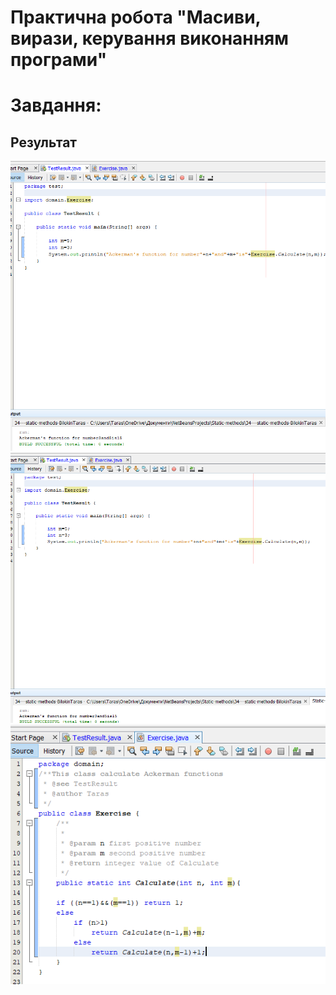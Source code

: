 # Практична робота "Масиви, вирази, керування виконанням програми"
# Завдання:

## Результат 
<img src="https://raw.githubusercontent.com/ppc-ntu-khpi/34---static-methods-BilokinTaras/master/1.png">
<img src="https://raw.githubusercontent.com/ppc-ntu-khpi/34---static-methods-BilokinTaras/master/2.png">
<img src="https://raw.githubusercontent.com/ppc-ntu-khpi/34---static-methods-BilokinTaras/master/3.png">
